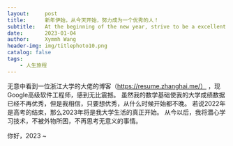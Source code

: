 ```yaml
---
layout:     post
title:      新年伊始，从今天开始，努力成为一个优秀的人！
subtitle:   At the beginning of the new year, strive to be a excellent people!
date:       2023-01-04
author:     Xymmh Wang
header-img: img/titlephoto10.png
catalog: false
tags:
    - 人生旅程
---
```


无意中看到一位浙江大学的大佬的博客（https://resume.zhanghai.me/） ，现Google高级软件工程师，感到无比震撼。
虽然我的数学基础使我的大学成绩数据已经不再优秀，但是我相信，只要想优秀，从什么时候开始都不晚。
若说2022年是高考的结束，那么2023年将是我大学生活的真正开始。
从今以后，我将潜心学习技术，不被外物所困，不再思考无意义的事情。

你好，2023 ~
